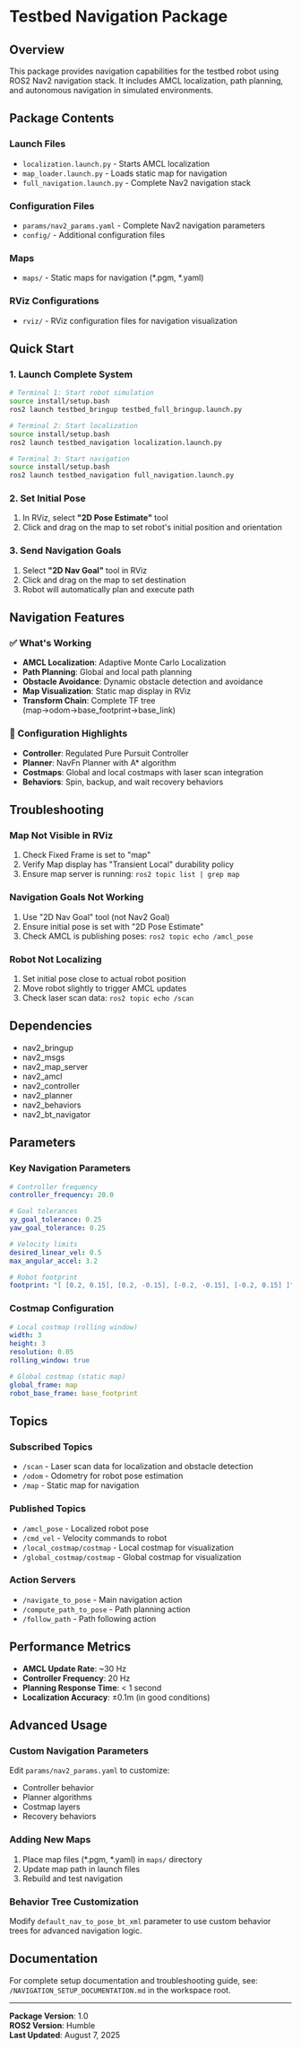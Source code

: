 # Testbed Navigation Package

## Overview
This package provides navigation capabilities for the testbed robot using ROS2 Nav2 navigation stack. It includes AMCL localization, path planning, and autonomous navigation in simulated environments.

## Package Contents

### Launch Files
- `localization.launch.py` - Starts AMCL localization
- `map_loader.launch.py` - Loads static map for navigation
- `full_navigation.launch.py` - Complete Nav2 navigation stack

### Configuration Files
- `params/nav2_params.yaml` - Complete Nav2 navigation parameters
- `config/` - Additional configuration files

### Maps
- `maps/` - Static maps for navigation (*.pgm, *.yaml)

### RViz Configurations
- `rviz/` - RViz configuration files for navigation visualization

## Quick Start

### 1. Launch Complete System
```bash
# Terminal 1: Start robot simulation
source install/setup.bash
ros2 launch testbed_bringup testbed_full_bringup.launch.py

# Terminal 2: Start localization
source install/setup.bash
ros2 launch testbed_navigation localization.launch.py

# Terminal 3: Start navigation
source install/setup.bash
ros2 launch testbed_navigation full_navigation.launch.py
```

### 2. Set Initial Pose
1. In RViz, select **"2D Pose Estimate"** tool
2. Click and drag on the map to set robot's initial position and orientation

### 3. Send Navigation Goals
1. Select **"2D Nav Goal"** tool in RViz
2. Click and drag on the map to set destination
3. Robot will automatically plan and execute path

## Navigation Features

### ✅ What's Working
- **AMCL Localization**: Adaptive Monte Carlo Localization
- **Path Planning**: Global and local path planning
- **Obstacle Avoidance**: Dynamic obstacle detection and avoidance
- **Map Visualization**: Static map display in RViz
- **Transform Chain**: Complete TF tree (map→odom→base_footprint→base_link)

### 🔧 Configuration Highlights
- **Controller**: Regulated Pure Pursuit Controller
- **Planner**: NavFn Planner with A* algorithm
- **Costmaps**: Global and local costmaps with laser scan integration
- **Behaviors**: Spin, backup, and wait recovery behaviors

## Troubleshooting

### Map Not Visible in RViz
1. Check Fixed Frame is set to "map"
2. Verify Map display has "Transient Local" durability policy
3. Ensure map server is running: `ros2 topic list | grep map`

### Navigation Goals Not Working
1. Use "2D Nav Goal" tool (not Nav2 Goal)
2. Ensure initial pose is set with "2D Pose Estimate"
3. Check AMCL is publishing poses: `ros2 topic echo /amcl_pose`

### Robot Not Localizing
1. Set initial pose close to actual robot position
2. Move robot slightly to trigger AMCL updates
3. Check laser scan data: `ros2 topic echo /scan`

## Dependencies
- nav2_bringup
- nav2_msgs
- nav2_map_server
- nav2_amcl
- nav2_controller
- nav2_planner
- nav2_behaviors
- nav2_bt_navigator

## Parameters

### Key Navigation Parameters
```yaml
# Controller frequency
controller_frequency: 20.0

# Goal tolerances
xy_goal_tolerance: 0.25
yaw_goal_tolerance: 0.25

# Velocity limits
desired_linear_vel: 0.5
max_angular_accel: 3.2

# Robot footprint
footprint: "[ [0.2, 0.15], [0.2, -0.15], [-0.2, -0.15], [-0.2, 0.15] ]"
```

### Costmap Configuration
```yaml
# Local costmap (rolling window)
width: 3
height: 3
resolution: 0.05
rolling_window: true

# Global costmap (static map)
global_frame: map
robot_base_frame: base_footprint
```

## Topics

### Subscribed Topics
- `/scan` - Laser scan data for localization and obstacle detection
- `/odom` - Odometry for robot pose estimation
- `/map` - Static map for navigation

### Published Topics
- `/amcl_pose` - Localized robot pose
- `/cmd_vel` - Velocity commands to robot
- `/local_costmap/costmap` - Local costmap for visualization
- `/global_costmap/costmap` - Global costmap for visualization

### Action Servers
- `/navigate_to_pose` - Main navigation action
- `/compute_path_to_pose` - Path planning action
- `/follow_path` - Path following action

## Performance Metrics
- **AMCL Update Rate**: ~30 Hz
- **Controller Frequency**: 20 Hz
- **Planning Response Time**: < 1 second
- **Localization Accuracy**: ±0.1m (in good conditions)

## Advanced Usage

### Custom Navigation Parameters
Edit `params/nav2_params.yaml` to customize:
- Controller behavior
- Planner algorithms
- Costmap layers
- Recovery behaviors

### Adding New Maps
1. Place map files (*.pgm, *.yaml) in `maps/` directory
2. Update map path in launch files
3. Rebuild and test navigation

### Behavior Tree Customization
Modify `default_nav_to_pose_bt_xml` parameter to use custom behavior trees for advanced navigation logic.

## Documentation
For complete setup documentation and troubleshooting guide, see:
`/NAVIGATION_SETUP_DOCUMENTATION.md` in the workspace root.

---
**Package Version**: 1.0  
**ROS2 Version**: Humble  
**Last Updated**: August 7, 2025

